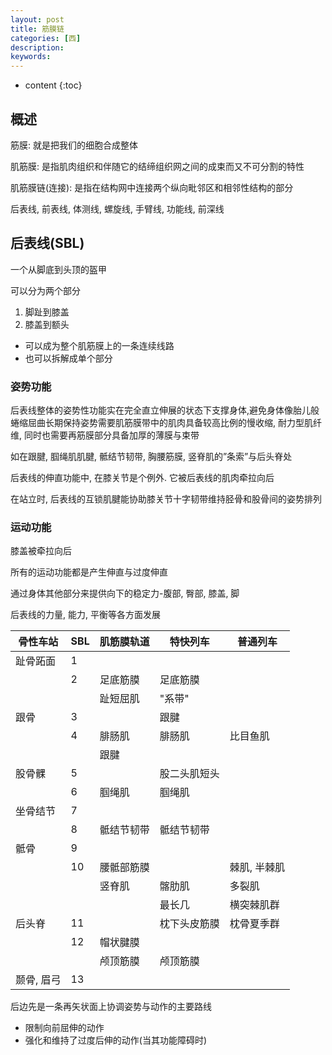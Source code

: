 ```yaml
---
layout: post
title: 筋膜链
categories: [西]
description: 
keywords: 
---
```



* content
{:toc}


## 概述

筋膜: 就是把我们的细胞合成整体

肌筋膜: 是指肌肉组织和伴随它的结缔组织网之间的成束而又不可分割的特性

肌筋膜链(连接): 是指在结构网中连接两个纵向毗邻区和相邻性结构的部分

后表线, 前表线, 体测线, 螺旋线, 手臂线, 功能线, 前深线



## 后表线(SBL)

一个从脚底到头顶的盔甲

可以分为两个部分

1.   脚趾到膝盖
2.   膝盖到额头

*   可以成为整个肌筋膜上的一条连续线路
*   也可以拆解成单个部分



### 姿势功能

后表线整体的姿势性功能实在完全直立伸展的状态下支撑身体,避免身体像胎儿般蜷缩屈曲长期保持姿势需要肌筋膜带中的肌肉具备较高比例的慢收缩, 耐力型肌纤维, 同时也需要再筋膜部分具备加厚的薄膜与束带

如在跟腱, 腘绳肌肌腱, 骶结节韧带, 胸腰筋膜, 竖脊肌的”条索”与后头脊处

后表线的伸直功能中, 在膝关节是个例外. 它被后表线的肌肉牵拉向后

在站立时, 后表线的互锁肌腱能协助膝关节十字韧带维持胫骨和股骨间的姿势排列



### 运动功能

膝盖被牵拉向后

所有的运动功能都是产生伸直与过度伸直

通过身体其他部分来提供向下的稳定力-腹部, 臀部, 膝盖, 脚

后表线的力量, 能力, 平衡等各方面发展



| 骨性车站   | SBL  | 肌筋膜轨道 | 特快列车     | 普通列车     |
| ---------- | ---- | ---------- | ------------ | ------------ |
| 趾骨跖面   | 1    |            |              |              |
|            | 2    | 足底筋膜   | 足底筋膜     |              |
|            |      | 趾短屈肌   | "系带"       |              |
| 跟骨       | 3    |            | 跟腱         |              |
|            | 4    | 腓肠肌     | 腓肠肌       | 比目鱼肌     |
|            |      | 跟腱       |              |              |
| 股骨髁     | 5    |            | 股二头肌短头 |              |
|            | 6    | 腘绳肌     | 腘绳肌       |              |
| 坐骨结节   | 7    |            |              |              |
|            | 8    | 骶结节韧带 | 骶结节韧带   |              |
| 骶骨       | 9    |            |              |              |
|            | 10   | 腰骶部筋膜 |              | 棘肌, 半棘肌 |
|            |      | 竖脊肌     | 髂肋肌       | 多裂肌       |
|            |      |            | 最长几       | 横突棘肌群   |
| 后头脊     | 11   |            | 枕下头皮筋膜 | 枕骨夏季群   |
|            | 12   | 帽状腱膜   |              |              |
|            |      | 颅顶筋膜   | 颅顶筋膜     |              |
| 颞骨, 眉弓 | 13   |            |              |              |

后边先是一条再矢状面上协调姿势与动作的主要路线

*   限制向前屈伸的动作
*   强化和维持了过度后伸的动作(当其功能障碍时)
